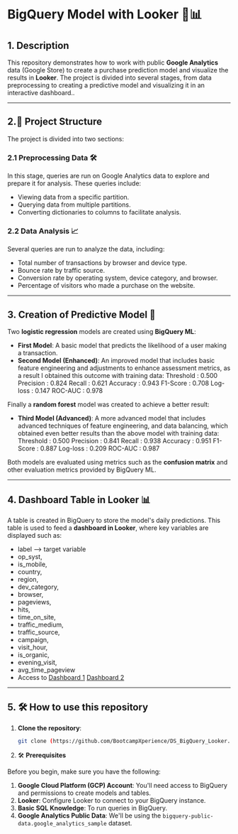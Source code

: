 # BigQuery Model with Looker 🛒📊

## 1. Description

This repository demonstrates how to work with public **Google Analytics** data (Google Store) to create a purchase prediction model and visualize the results in **Looker**. The project is divided into several stages, from data preprocessing to creating a predictive model and visualizing it in an interactive dashboard..

---

## 2.🚀 Project Structure

The project is divided into two sections:

### 2.1 **Preprocessing Data** 🛠️
In this stage, queries are run on Google Analytics data to explore and prepare it for analysis. These queries include:
- Viewing data from a specific partition.
- Querying data from multiple partitions.
- Converting dictionaries to columns to facilitate analysis.

### 2.2 **Data Analysis** 📈
Several queries are run to analyze the data, including:
- Total number of transactions by browser and device type.
- Bounce rate by traffic source.
- Conversion rate by operating system, device category, and browser.
- Percentage of visitors who made a purchase on the website.

---

## 3. **Creation of Predictive Model** 🤖

Two **logistic regression** models are created using **BigQuery ML**:
- **First Model**: A basic model that predicts the likelihood of a user making a transaction.
- **Second Model (Enhanced)**: An improved model that includes basic feature engineering and adjustments to enhance assessment metrics, as a result I obtained this outcome with training data:
Threshold : 0.500
Precision : 0.824
Recall    : 0.621
Accuracy  : 0.943
F1-Score  : 0.708
Log-loss  : 0.147
ROC-AUC   : 0.978

Finally a **random forest** model was created to achieve a better result:
- **Third Model (Advanced)**: A more advanced model that includes advanced techniques of feature engineering, and data balancing, which obtained even better results than the above model with training data:
Threshold : 0.500
Precision : 0.841
Recall    : 0.938
Accuracy  : 0.951
F1-Score  : 0.887
Log-loss  : 0.209
ROC-AUC   : 0.987

Both models are evaluated using metrics such as the **confusion matrix** and other evaluation metrics provided by BigQuery ML.

---

## 4. **Dashboard Table in Looker** 📊
A table is created in BigQuery to store the model's daily predictions. This table is used to feed a **dashboard in Looker**, where key variables are displayed such as:
- label --> target variable
- op_syst,
- is_mobile,
- country,
- region,
- dev_category,
- browser,
- pageviews,
- hits,
- time_on_site,
- traffic_medium,
- traffic_source,
- campaign,
- visit_hour,
- is_organic,
- evening_visit,
- avg_time_pageview
- Access to [Dashboard 1](https://lookerstudio.google.com/reporting/cf58aef6-4ac7-4e92-a95b-535a2d26214d)
            [Dashboard 2](https://lookerstudio.google.com/reporting/4cf176e5-dc9a-4d69-805b-6abb0f40298b)


---

## 5. 🛠️ How to use this repository

1. **Clone the repository**:
   ```bash
   git clone (https://github.com/BootcampXperience/DS_BigQuery_Looker.git)

2. 🛠️ **Prerequisites**

Before you begin, make sure you have the following:

1. **Google Cloud Platform (GCP) Account**: You'll need access to BigQuery and permissions to create models and tables.
2. **Looker**: Configure Looker to connect to your BigQuery instance.
3. **Basic SQL Knowledge**: To run queries in BigQuery.
4. **Google Analytics Public Data**: We'll be using the `bigquery-public-data.google_analytics_sample` dataset.